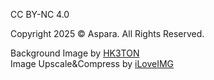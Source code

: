 CC BY-NC 4.0

Copyright 2025 ©️ Aspara. All Rights Reserved.

Background Image by <a href="https://www.zollotech.com/red-to-blue-gradient-by-hk3ton/" target="_blank" rel="noopener noreferrer">HK3TON</a><br>
Image Upscale&Compress by <a href="https://www.iloveimg.com/ko" target="_blank" rel="noopener noreferrer">iLoveIMG</a>
